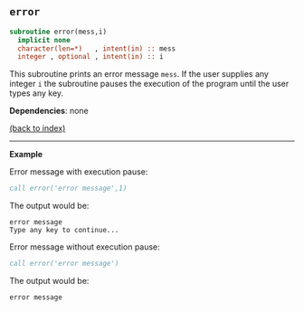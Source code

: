 
## ```error```

```fortran
subroutine error(mess,i)
  implicit none
  character(len=*)   , intent(in) :: mess
  integer , optional , intent(in) :: i
```

This subroutine prints an error message `mess`. If the user supplies any integer `i` the subroutine pauses the execution of the program until the user types any key.

**Dependencies**: none

[(back to index)](../index.md)

---

**Example**

Error message with execution pause:
```fortran
call error('error message',1)
```
The output would be:
```
error message
Type any key to continue...
```

Error message without execution pause:
```fortran
call error('error message')
```
The output would be:
```
error message
```









